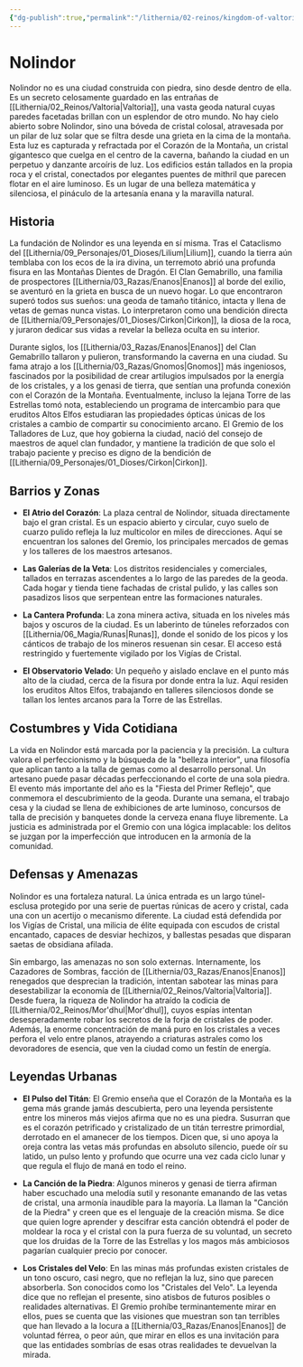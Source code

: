 ```yaml
---
{"dg-publish":true,"permalink":"/lithernia/02-reinos/kingdom-of-valtoria/nolindor/","title":"Nolindor","tags":["lithernia","ciudad","Valtoria"]}
---
```


# Nolindor

Nolindor no es una ciudad construida con piedra, sino desde dentro de ella. Es un secreto celosamente guardado en las entrañas de [[Lithernia/02_Reinos/Valtoria\|Valtoria]], una vasta geoda natural cuyas paredes facetadas brillan con un esplendor de otro mundo. No hay cielo abierto sobre Nolindor, sino una bóveda de cristal colosal, atravesada por un pilar de luz solar que se filtra desde una grieta en la cima de la montaña. Esta luz es capturada y refractada por el Corazón de la Montaña, un cristal gigantesco que cuelga en el centro de la caverna, bañando la ciudad en un perpetuo y danzante arcoíris de luz. Los edificios están tallados en la propia roca y el cristal, conectados por elegantes puentes de mithril que parecen flotar en el aire luminoso. Es un lugar de una belleza matemática y silenciosa, el pináculo de la artesanía enana y la maravilla natural.

## Historia

La fundación de Nolindor es una leyenda en sí misma. Tras el Cataclismo del [[Lithernia/09_Personajes/01_Dioses/Lilium\|Lilium]], cuando la tierra aún temblaba con los ecos de la ira divina, un terremoto abrió una profunda fisura en las Montañas Dientes de Dragón. El Clan Gemabrillo, una familia de prospectores [[Lithernia/03_Razas/Enanos\|Enanos]] al borde del exilio, se aventuró en la grieta en busca de un nuevo hogar. Lo que encontraron superó todos sus sueños: una geoda de tamaño titánico, intacta y llena de vetas de gemas nunca vistas. Lo interpretaron como una bendición directa de [[Lithernia/09_Personajes/01_Dioses/Cirkon\|Cirkon]], la diosa de la roca, y juraron dedicar sus vidas a revelar la belleza oculta en su interior.

Durante siglos, los [[Lithernia/03_Razas/Enanos\|Enanos]] del Clan Gemabrillo tallaron y pulieron, transformando la caverna en una ciudad. Su fama atrajo a los [[Lithernia/03_Razas/Gnomos\|Gnomos]] más ingeniosos, fascinados por la posibilidad de crear artilugios impulsados por la energía de los cristales, y a los genasi de tierra, que sentían una profunda conexión con el Corazón de la Montaña. Eventualmente, incluso la lejana Torre de las Estrellas tomó nota, estableciendo un programa de intercambio para que eruditos Altos Elfos estudiaran las propiedades ópticas únicas de los cristales a cambio de compartir su conocimiento arcano. El Gremio de los Talladores de Luz, que hoy gobierna la ciudad, nació del consejo de maestros de aquel clan fundador, y mantiene la tradición de que solo el trabajo paciente y preciso es digno de la bendición de [[Lithernia/09_Personajes/01_Dioses/Cirkon\|Cirkon]].

## Barrios y Zonas

- **El Atrio del Corazón**: La plaza central de Nolindor, situada directamente bajo el gran cristal. Es un espacio abierto y circular, cuyo suelo de cuarzo pulido refleja la luz multicolor en miles de direcciones. Aquí se encuentran los salones del Gremio, los principales mercados de gemas y los talleres de los maestros artesanos.

- **Las Galerías de la Veta**: Los distritos residenciales y comerciales, tallados en terrazas ascendentes a lo largo de las paredes de la geoda. Cada hogar y tienda tiene fachadas de cristal pulido, y las calles son pasadizos lisos que serpentean entre las formaciones naturales.

- **La Cantera Profunda**: La zona minera activa, situada en los niveles más bajos y oscuros de la ciudad. Es un laberinto de túneles reforzados con [[Lithernia/06_Magia/Runas\|Runas]], donde el sonido de los picos y los cánticos de trabajo de los mineros resuenan sin cesar. El acceso está restringido y fuertemente vigilado por los Vigías de Cristal.

- **El Observatorio Velado**: Un pequeño y aislado enclave en el punto más alto de la ciudad, cerca de la fisura por donde entra la luz. Aquí residen los eruditos Altos Elfos, trabajando en talleres silenciosos donde se tallan los lentes arcanos para la Torre de las Estrellas.

## Costumbres y Vida Cotidiana

La vida en Nolindor está marcada por la paciencia y la precisión. La cultura valora el perfeccionismo y la búsqueda de la "belleza interior", una filosofía que aplican tanto a la talla de gemas como al desarrollo personal. Un artesano puede pasar décadas perfeccionando el corte de una sola piedra. El evento más importante del año es la "Fiesta del Primer Reflejo", que conmemora el descubrimiento de la geoda. Durante una semana, el trabajo cesa y la ciudad se llena de exhibiciones de arte luminoso, concursos de talla de precisión y banquetes donde la cerveza enana fluye libremente. La justicia es administrada por el Gremio con una lógica implacable: los delitos se juzgan por la imperfección que introducen en la armonía de la comunidad.

## Defensas y Amenazas

Nolindor es una fortaleza natural. La única entrada es un largo túnel-esclusa protegido por una serie de puertas rúnicas de acero y cristal, cada una con un acertijo o mecanismo diferente. La ciudad está defendida por los Vigías de Cristal, una milicia de élite equipada con escudos de cristal encantado, capaces de desviar hechizos, y ballestas pesadas que disparan saetas de obsidiana afilada.

Sin embargo, las amenazas no son solo externas. Internamente, los Cazadores de Sombras, facción de [[Lithernia/03_Razas/Enanos\|Enanos]] renegados que desprecian la tradición, intentan sabotear las minas para desestabilizar la economía de [[Lithernia/02_Reinos/Valtoria\|Valtoria]]. Desde fuera, la riqueza de Nolindor ha atraído la codicia de [[Lithernia/02_Reinos/Mor'dhul\|Mor'dhul]], cuyos espías intentan desesperadamente robar los secretos de la forja de cristales de poder. Además, la enorme concentración de maná puro en los cristales a veces perfora el velo entre planos, atrayendo a criaturas astrales como los devoradores de esencia, que ven la ciudad como un festín de energía.

## Leyendas Urbanas

- **El Pulso del Titán**: El Gremio enseña que el Corazón de la Montaña es la gema más grande jamás descubierta, pero una leyenda persistente entre los mineros más viejos afirma que no es una piedra. Susurran que es el corazón petrificado y cristalizado de un titán terrestre primordial, derrotado en el amanecer de los tiempos. Dicen que, si uno apoya la oreja contra las vetas más profundas en absoluto silencio, puede oír su latido, un pulso lento y profundo que ocurre una vez cada ciclo lunar y que regula el flujo de maná en todo el reino.

- **La Canción de la Piedra**: Algunos mineros y genasi de tierra afirman haber escuchado una melodía sutil y resonante emanando de las vetas de cristal, una armonía inaudible para la mayoría. La llaman la "Canción de la Piedra" y creen que es el lenguaje de la creación misma. Se dice que quien logre aprender y descifrar esta canción obtendrá el poder de moldear la roca y el cristal con la pura fuerza de su voluntad, un secreto que los druidas de la Torre de las Estrellas y los magos más ambiciosos pagarían cualquier precio por conocer.

- **Los Cristales del Velo**: En las minas más profundas existen cristales de un tono oscuro, casi negro, que no reflejan la luz, sino que parecen absorberla. Son conocidos como los "Cristales del Velo". La leyenda dice que no reflejan el presente, sino atisbos de futuros posibles o realidades alternativas. El Gremio prohíbe terminantemente mirar en ellos, pues se cuenta que las visiones que muestran son tan terribles que han llevado a la locura a [[Lithernia/03_Razas/Enanos\|Enanos]] de voluntad férrea, o peor aún, que mirar en ellos es una invitación para que las entidades sombrías de esas otras realidades te devuelvan la mirada.